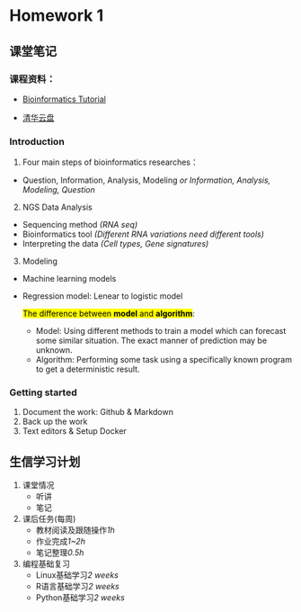# Homework 1
## 课堂笔记
###  课程资料：

- [Bioinformatics Tutorial](https://book.ncrnalab.org/teaching)

- [清华云盘](https://cloud.tsinghua.edu.cn/d/dcbb0944631a4291b34c/?p=%2F)

### Introduction
1. Four main steps of bioinformatics researches：

- Question, Information, Analysis, Modeling *or Information, Analysis, Modeling, Question*
2. NGS Data Analysis
- Sequencing method *(RNA seq)*
- Bioinformatics tool *(Different RNA variations need different tools)*
- Interpreting the data *(Cell types, Gene signatures)*
3. Modeling
- Machine learning models
- Regression model: Lenear to logistic model
  
  <mark>The difference between **model** and **algorithm**</mark>:

  - Model: Using different methods to train a model which can forecast some similar situation. The exact manner of prediction may be unknown.
  - Algorithm: Performing some task using a specifically known program to get a deterministic result.
  
### Getting started
1. Document the work: Github & Markdown
2. Back up the work
3. Text editors & Setup Docker

## 生信学习计划
1. 课堂情况
   - 听讲
   - 笔记
2. 课后任务(每周)
   - 教材阅读及跟随操作*1h*
   - 作业完成*1~2h*
   - 笔记整理*0.5h*
3. 编程基础复习
   - Linux基础学习*2 weeks*
   - R语言基础学习*2 weeks*
   - Python基础学习*2 weeks*
